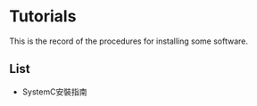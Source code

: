 # Tutorials
This is the record of the procedures for installing some software.
## List
* SystemC安裝指南
